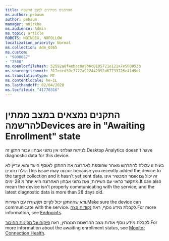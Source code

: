 ```yaml
---
title: ההתקנים ממתינים למצב הרשמה
ms.author: pebaum
author: pebaum
manager: mnirkhe
ms.audience: Admin
ms.topic: article
ROBOTS: NOINDEX, NOFOLLOW
localization_priority: Normal
ms.collection: Adm_O365
ms.custom:
- "9000657"
- "2508"
ms.openlocfilehash: 52592a8f4ebac0a9b6c8105721e121a7e560853b
ms.sourcegitcommit: 317eeed39c7777a922442992d67733726c41d9e1
ms.translationtype: MT
ms.contentlocale: he-IL
ms.lasthandoff: 02/04/2020
ms.locfileid: "41770316"
---
```

# <a name="devices-are-in-awaiting-enrollment-state"></a><span data-ttu-id="f1543-102">התקנים נמצאים במצב ממתין להרשמה</span><span class="sxs-lookup"><span data-stu-id="f1543-102">Devices are in "Awaiting Enrollment" state</span></span>

<span data-ttu-id="f1543-103">לניתוח שולחני אין נתוני אבחון עבור התקן זה.</span><span class="sxs-lookup"><span data-stu-id="f1543-103">Desktop Analytics doesn't have diagnostic data for this device.</span></span> 

<span data-ttu-id="f1543-104">בעיה זו עלולה להתרחש מאחר שהוספת לאחרונה את ההתקן לאוסף היעד והוא עדיין לא שלח נתונים.</span><span class="sxs-lookup"><span data-stu-id="f1543-104">This issue may occur because you recently added the device to the target collection and it hasn't yet sent data.</span></span> <span data-ttu-id="f1543-105">זה יכול גם אומר המכשיר אינו מתקשר כראוי עם השירות, ואת נתוני אבחון האחרונה היא יותר מ 28 ימים.</span><span class="sxs-lookup"><span data-stu-id="f1543-105">It can also mean the device isn't properly communicating with the service, and the latest diagnostic data is more than 28 days old.</span></span>

<span data-ttu-id="f1543-106">ודא שההתקן יכול לקיים תקשורת עם השירות.</span><span class="sxs-lookup"><span data-stu-id="f1543-106">Make sure the device can communicate with the service.</span></span> <span data-ttu-id="f1543-107">לקבלת מידע נוסף, ראה [נקודות קצה](https://docs.microsoft.com/configmgr/desktop-analytics/enable-data-sharing#endpoints).</span><span class="sxs-lookup"><span data-stu-id="f1543-107">For more information, see [Endpoints](https://docs.microsoft.com/configmgr/desktop-analytics/enable-data-sharing#endpoints).</span></span>

<span data-ttu-id="f1543-108">לקבלת מידע נוסף אודות מצב ההרשמה הממתין, ראה [פיקוח על תקינות החיבור](https://docs.microsoft.com/configmgr/desktop-analytics/monitor-connection-health#awaiting-enrollment).</span><span class="sxs-lookup"><span data-stu-id="f1543-108">For more information about the awaiting enrollment status, see [Monitor Connection Health](https://docs.microsoft.com/configmgr/desktop-analytics/monitor-connection-health#awaiting-enrollment).</span></span>
